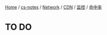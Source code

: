 [Home](https://mengxianbin.github.io) /
[cs-notes](https://mengxianbin.github.io/cs-notes/site) /
[Network](https://mengxianbin.github.io/cs-notes/site/Network) /
[CDN](https://mengxianbin.github.io/cs-notes/site/Network/CDN) /
[监控](https://mengxianbin.github.io/cs-notes/site/Network/CDN/%E7%9B%91%E6%8E%A7) /
[命中率](https://mengxianbin.github.io/cs-notes/site/Network/CDN/%E7%9B%91%E6%8E%A7/%E5%91%BD%E4%B8%AD%E7%8E%87)

# TO DO
